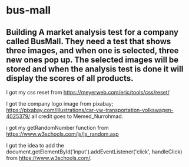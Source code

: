 # bus-mall

## Building A market analysis test for a company called BusMall. They need a test that shows three images, and when one is selected, three new ones pop up. The selected images will be stored and when the analysis test is done it will display the scores of all products. 

I got my css reset from https://meyerweb.com/eric/tools/css/reset/

I got the company logo image from pixabay; https://pixabay.com/illustrations/car-vw-transportation-volkswagen-4025379/ all credit goes to Memed_Nurrohmad.

i got my getRandomNumber function from https://www.w3schools.com/js/js_random.asp

I got the idea to add the document.getElementById('input').addEventListener('click', handleClick) from https://www.w3schools.com/.

